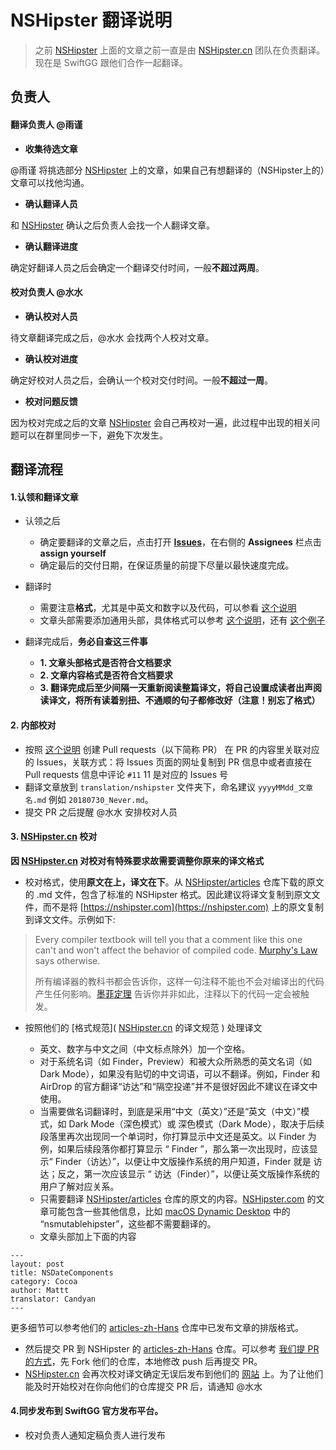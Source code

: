 # NSHipster 翻译说明

> 之前 [NSHipster](https://nshipster.com/) 上面的文章之前一直是由 [NSHipster.cn](https://nshipster.cn/) 团队在负责翻译。
> 现在是 SwiftGG 跟他们合作一起翻译。

## 负责人

#### 翻译负责人 @雨谨

- **收集待选文章**

 @雨谨 将挑选部分 [NSHipster](https://nshipster.com/) 上的文章，如果自己有想翻译的（NSHipster上的）文章可以找他沟通。
- **确认翻译人员**

 和 [NSHipster](https://nshipster.com/) 确认之后负责人会找一个人翻译文章。
- **确认翻译进度**

 确定好翻译人员之后会确定一个翻译交付时间，一般**不超过两周**。

#### 校对负责人 @水水

- **确认校对人员**

 待文章翻译完成之后，@水水 会找两个人校对文章。
- **确认校对进度**

 确定好校对人员之后，会确认一个校对交付时间。一般**不超过一周**。
- **校对问题反馈**

 因为校对完成之后的文章 [NSHipster](https://nshipster.com/) 会自己再校对一遍，此过程中出现的相关问题可以在群里同步一下，避免下次发生。

## 翻译流程

#### 1.认领和翻译文章

- 认领之后

    - 确定要翻译的文章之后，点击打开 [**Issues**](https://github.com/SwiftGGTeam/translation/issues)，在右侧的 **Assignees** 栏点击 **assign yourself**
    - 确定最后的交付日期，在保证质量的前提下尽量以最快速度完成。

- 翻译时

    - 需要注意**格式**，尤其是中英文和数字以及代码，可以参看 [这个说明](https://github.com/SwiftGGTeam/translation/blob/master/SwiftGG%20%E6%8E%92%E7%89%88%E6%8C%87%E5%8D%97.md)
    - 文章头部需要添加通用头部，具体格式可以参考 [这个说明](https://raw.githubusercontent.com/SwiftGGTeam/translation/master/%E4%B9%A6%E5%86%99%E8%A7%84%E8%8C%83%E5%8F%8ADemo/SwiftGG%E5%8D%9A%E6%96%87%E4%B9%A6%E5%86%99%E8%A7%84%E8%8C%83.md)，还有 [这个例子](https://raw.githubusercontent.com/SwiftGGTeam/translation/master/%E4%B9%A6%E5%86%99%E8%A7%84%E8%8C%83%E5%8F%8ADemo/20160726_simple-barcode-reader-app-swift.md)

- 翻译完成后，**务必自查这三件事**

    - **1. 文章头部格式是否符合文档要求**
    - **2. 文章内容格式是否符合文档要求**
    - **3. 翻译完成后至少间隔一天重新阅读整篇译文，将自己设置成读者出声阅读译文，将所有读着别扭、不通顺的句子都修改好（注意！别忘了格式）**

#### 2. 内部校对


- 按照 [这个说明](https://github.com/SwiftGGTeam/translation/blob/master/%E7%BF%BB%E8%AF%91%E6%B5%81%E7%A8%8B%E6%A6%82%E8%BF%B0%E5%8F%8APR%E8%AF%B4%E6%98%8E.md#%E5%A6%82%E4%BD%95%E5%8F%91%E8%B5%B7-pull-request) 创建 Pull requests（以下简称 PR） 在 PR 的内容里关联对应的 Issues，关联方式：将 Issues 页面的网址复制到 PR 信息中或者直接在 Pull requests 信息中评论 `#11` 11 是对应的 Issues 号
- 翻译文章放到 `translation/nshipster` 文件夹下，命名建议 `yyyyMMdd_文章名.md` 例如 `20180730_Never.md`。
- 提交 PR 之后提醒 @水水 安排校对人员

#### 3. [NSHipster.cn](https://nshipster.cn/) 校对

**因 [NSHipster.cn](https://nshipster.cn/) 对校对有特殊要求故需要调整你原来的译文格式**

- 校对格式，使用**原文在上，译文在下**。从 [NSHipster/articles](https://github.com/NSHipster/articles) 仓库下载的原文的 .md 文件，包含了标准的 NSHipster 格式。因此建议将译文复制到原文文件，而不是将 [https://nshipster.com](https://nshipster.com) 上的原文复制到译文文件。示例如下:

> Every compiler textbook will tell you that
a comment like this one can't and won't affect the behavior of compiled code.
[Murphy's Law](https://en.wikipedia.org/wiki/Murphy%27s_law) says otherwise.
>
> 所有编译器的教科书都会告诉你，这样一句注释不能也不会对编译出的代码产生任何影响。[墨菲定理](https://en.wikipedia.org/wiki/Murphy%27s_law) 告诉你并非如此，注释以下的代码一定会被触发。

- 按照他们的 [格式规范]( [NSHipster.cn](https://nshipster.cn/) 的译文规范 ) 处理译文

    - 英文、数字与中文之间（中文标点除外）加一个空格。
    - 对于系统名词（如 Finder，Preview）和被大众所熟悉的英文名词（如 Dark Mode），如果没有贴切的中文词语，可以不翻译。例如，Finder 和 AirDrop 的官方翻译“访达”和“隔空投递”并不是很好因此不建议在译文中使用。
    - 当需要做名词翻译时，到底是采用“中文（英文）”还是“英文（中文）”模式，如 Dark Mode（深色模式）或 深色模式（Dark Mode），取决于后续段落里再次出现同一个单词时，你打算显示中文还是英文。以 Finder 为例，如果后续段落你都打算显示 “ Finder ”，那么第一次出现时，应该显示“ Finder（访达）”，以便让中文版操作系统的用户知道，Finder 就是 访达；反之，第一次应该显示 “ 访达（Finder）”，以便让英文版操作系统的用户了解对应关系。
    - 只需要翻译 [NSHipster/articles](https://github.com/NSHipster/articles) 仓库的原文的内容。[NSHipster.com](https://nshipster.com) 的文章可能包含一些其他信息，比如 [macOS Dynamic Desktop](https://nshipster.com/macos-dynamic-desktop/) 中的 “nsmutablehipster”，这些都不需要翻译的。
    - 文章头部加上下面的内容

```
---
layout: post
title: NSDateComponents
category: Cocoa
author: Mattt
translator: Candyan
---
```

更多细节可以参考他们的 [articles-zh-Hans](https://github.com/NSHipster/articles-zh-Hans) 仓库中已发布文章的排版格式。

- 然后提交 PR 到 NSHipster 的  [articles-zh-Hans](https://github.com/NSHipster/articles-zh-Hans) 仓库。可以参考 [我们提 PR 的方式](https://github.com/SwiftGGTeam/translation/blob/master/翻译流程概述及PR说明.md#如何发起-pull-request)，先 Fork 他们的仓库，本地修改 push 后再提交 PR。
- [NSHipster.cn](https://nshipster.cn/) 会再次校对译文确定无误后发布到他们的 [网站](https://nshipster.cn/) 上。为了让他们能及时开始校对在你向他们的仓库提交 PR 后，请通知 @水水

#### 4.同步发布到 SwiftGG 官方发布平台。
- 校对负责人通知定稿负责人进行发布


